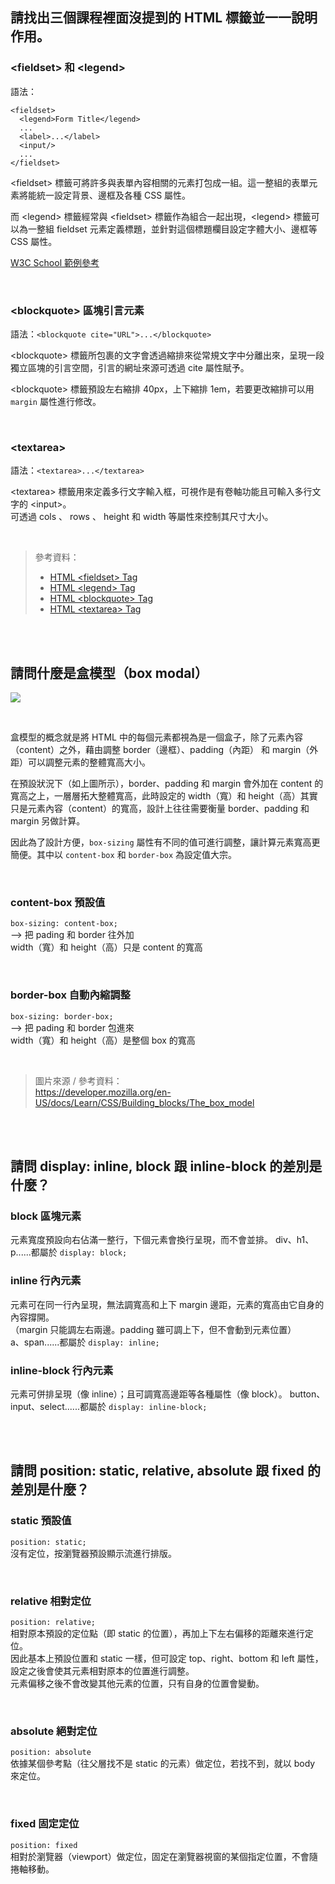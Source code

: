 ## 請找出三個課程裡面沒提到的 HTML 標籤並一一說明作用。

### \<fieldset> 和 \<legend>
語法：  
```htmlembedded=
<fieldset>
  <legend>Form Title</legend>
  ...
  <label>...</label>
  <input/>
  ...
</fieldset>
```

\<fieldset> 標籤可將許多與表單內容相關的元素打包成一組。這一整組的表單元素將能統一設定背景、邊框及各種 CSS 屬性。  

而 \<legend> 標籤經常與 \<fieldset> 標籤作為組合一起出現，\<legend> 標籤可以為一整組 fieldset 元素定義標題，並針對這個標題欄目設定字體大小、邊框等 CSS 屬性。

[W3C School 範例參考](https://www.w3schools.com/tags/tryit.asp?filename=tryhtml_fieldset_css)

<br>

### \<blockquote> 區塊引言元素
語法：`<blockquote cite="URL">...</blockquote>`
  
\<blockquote> 標籤所包裹的文字會透過縮排來從常規文字中分離出來，呈現一段獨立區塊的引言空間，引言的網址來源可透過 cite 屬性賦予。
  
\<blockquote> 標籤預設左右縮排 40px，上下縮排 1em，若要更改縮排可以用 `margin` 屬性進行修改。

<br>

### \<textarea>
語法：`<textarea>...</textarea>`  

\<textarea> 標籤用來定義多行文字輸入框，可視作是有卷軸功能且可輸入多行文字的 \<input>。  
可透過 cols 、 rows 、 height 和 width 等屬性來控制其尺寸大小。

<br>

> 參考資料：
> * [HTML \<fieldset> Tag](https://www.w3schools.com/tags/tag_fieldset.asp)  
> * [HTML \<legend> Tag](https://www.w3schools.com/tags/tag_legend.asp)  
> * [HTML \<blockquote> Tag](https://www.w3schools.com/tags/tag_blockquote.asp)  
> * [HTML \<textarea> Tag](https://www.w3schools.com/tags/tag_textarea.asp)  

<br>
<br>



## 請問什麼是盒模型（box modal）

![](https://mdn.mozillademos.org/files/16560/box-model-devtools.png)

<br>

盒模型的概念就是將 HTML 中的每個元素都視為是一個盒子，除了元素內容（content）之外，藉由調整 border（邊框）、padding（內距） 和 margin（外距）可以調整元素的整體寬高大小。

在預設狀況下（如上圖所示），border、padding 和 margin 會外加在 content 的寬高之上，一層層拓大整體寬高，此時設定的 width（寬）和 height（高）其實只是元素內容（content）的寬高，設計上往往需要衡量 border、padding 和 margin 另做計算。  

因此為了設計方便，`box-sizing` 屬性有不同的值可進行調整，讓計算元素寬高更簡便。其中以 `content-box` 和 `border-box` 為設定值大宗。

<br>

### content-box 預設值
`box-sizing: content-box;`  
--> 把 pading 和 border 往外加  
width（寬）和 height（高）只是 content 的寬高

<br>

### border-box 自動內縮調整
`box-sizing: border-box;`  
--> 把 pading 和 border 包進來  
width（寬）和 height（高）是整個 box 的寬高

<br>

> 圖片來源 / 參考資料：  
> https://developer.mozilla.org/en-US/docs/Learn/CSS/Building_blocks/The_box_model

<br>
<br>



## 請問 display: inline, block 跟 inline-block 的差別是什麼？

### block 區塊元素
  元素寬度預設向右佔滿一整行，下個元素會換行呈現，而不會並排。
  div、h1、p......都屬於 `display: block;`
  
### inline 行內元素
  元素可在同一行內呈現，無法調寬高和上下 margin 邊距，元素的寬高由它自身的內容撐開。  
  （margin 只能調左右兩邊。padding 雖可調上下，但不會動到元素位置）  
  a、span......都屬於 `display: inline;`

### inline-block 行內元素 
  元素可併排呈現（像 inline）；且可調寬高邊距等各種屬性（像 block）。
  button、input、select......都屬於 `display: inline-block;` 

<br>
<br>



## 請問 position: static, relative, absolute 跟 fixed 的差別是什麼？

### static 預設值
`position: static;`  
沒有定位，按瀏覽器預設顯示流進行排版。

<br>

### relative 相對定位
`position: relative;`  
相對原本預設的定位點（即 static 的位置），再加上下左右偏移的距離來進行定位。  
因此基本上預設位置和 static 一樣，但可設定 top、right、bottom 和 left 屬性，設定之後會使其元素相對原本的位置進行調整。  
元素偏移之後不會改變其他元素的位置，只有自身的位置會變動。  

<br>

### absolute 絕對定位
`position: absolute`  
依據某個參考點（往父層找不是 static 的元素）做定位，若找不到，就以 body 來定位。

<br>

### fixed 固定定位
`position: fixed`  
相對於瀏覽器（viewport）做定位，固定在瀏覽器視窗的某個指定位置，不會隨捲軸移動。



